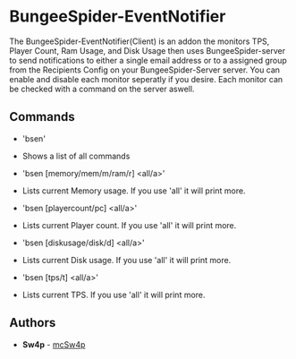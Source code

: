 # BungeeSpider-EventNotifier
The BungeeSpider-EventNotifier(Client) is an addon the monitors TPS, Player Count, Ram Usage, and Disk Usage then uses BungeeSpider-server to send notifications to 
either a single email address or to a assigned group from the Recipients Config on your BungeeSpider-Server server. You can enable and disable each monitor seperatly 
if you desire. Each monitor can be checked with a command on the server aswell. 
 
## Commands
* 'bsen'
 * Shows a list of all commands
 
* 'bsen [memory/mem/m/ram/r] <all/a>'
 * Lists current Memory usage. If you use 'all' it will print more.
 
* 'bsen [playercount/pc] <all/a>'
 * Lists current Player count. If you use 'all' it will print more.
 
* 'bsen [diskusage/disk/d] <all/a>'
 * Lists current Disk usage. If you use 'all' it will print more.
 
* 'bsen [tps/t] <all/a>'
 * Lists current TPS. If you use 'all' it will print more.
 
## Authors
* **Sw4p** - [mcSw4p](https://github.com/mcSw4p)